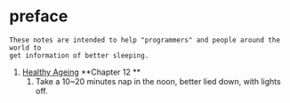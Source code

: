# preface
    These notes are intended to help "programmers" and people around the world to
    get information of better sleeping.

1. [Healthy Ageing]()
    **Chapter 12 **
    1. Take a 10~20 minutes nap in the noon, better lied down, with lights off.
